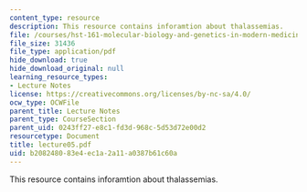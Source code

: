 ```yaml
---
content_type: resource
description: This resource contains inforamtion about thalassemias.
file: /courses/hst-161-molecular-biology-and-genetics-in-modern-medicine-fall-2007/b208248083e4ec1a2a11a0387b61c60a_lecture05.pdf
file_size: 31436
file_type: application/pdf
hide_download: true
hide_download_original: null
learning_resource_types:
- Lecture Notes
license: https://creativecommons.org/licenses/by-nc-sa/4.0/
ocw_type: OCWFile
parent_title: Lecture Notes
parent_type: CourseSection
parent_uid: 0243ff27-e8c1-fd3d-968c-5d53d72e00d2
resourcetype: Document
title: lecture05.pdf
uid: b2082480-83e4-ec1a-2a11-a0387b61c60a
---
```

This resource contains inforamtion about thalassemias.